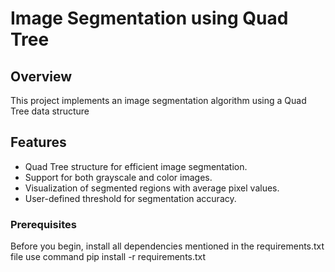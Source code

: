 # Image Segmentation using Quad Tree

## Overview

This project implements an image segmentation algorithm using a Quad Tree data structure

## Features

- Quad Tree structure for efficient image segmentation.
- Support for both grayscale and color images.
- Visualization of segmented regions with average pixel values.
- User-defined threshold for segmentation accuracy.

### Prerequisites

Before you begin, install all dependencies mentioned in the requirements.txt file
use command pip install -r requirements.txt
